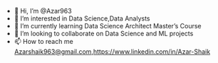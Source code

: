 - 👋 Hi, I’m @Azar963
- 👀 I’m interested in Data Science,Data Analysts
- 🌱 I’m currently learning Data Science Architect Master’s Course
- 💞️ I’m looking to collaborate on Data Science and ML projects
- 📫 How to reach me Azarshaik963@gmail.com,https://www.linkedin.com/in/Azar-Shaik

<!---
Azar963/Azar963 is a ✨ special ✨ repository because its `README.md` (this file) appears on your GitHub profile.
You can click the Preview link to take a look at your changes.
--->
